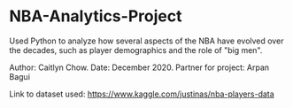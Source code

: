 # NBA-Analytics-Project
Used Python to analyze how several aspects of the NBA have evolved over the decades, such as player demographics and the role of "big men". 

Author: Caitlyn Chow.   Date: December 2020.   Partner for project: Arpan Bagui

Link to dataset used: https://www.kaggle.com/justinas/nba-players-data
